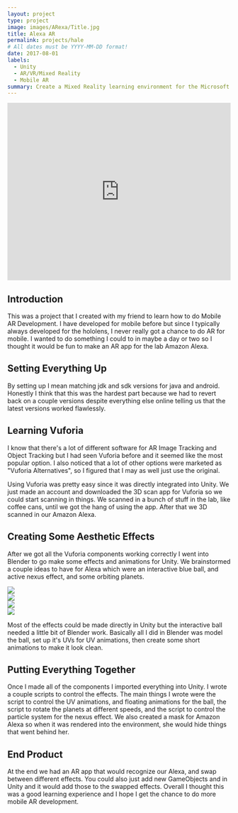```yaml
---
layout: project
type: project
image: images/ARexa/Title.jpg
title: Alexa AR
permalink: projects/hale
# All dates must be YYYY-MM-DD format!
date: 2017-08-01
labels:
  - Unity
  - AR/VR/Mixed Reality
  - Mobile AR
summary: Create a Mixed Reality learning environment for the Microsoft Hololens to assist the navy in training new recruits.
---
```


<iframe width="100%" height="400" src="https://www.youtube.com/embed/XGOBhri4-U0" frameborder="0" allow="autoplay; encrypted-media" allowfullscreen></iframe>

## Introduction

This was a project that I created with my friend to learn how to do Mobile AR Development.  I have developed for mobile before but since I typically always developed for the hololens, I never really got a chance to do AR for mobile.  I wanted to do something I could to in maybe a day or two so I thought it would be fun to make an AR app for the lab Amazon Alexa.

## Setting Everything Up

By setting up I mean matching jdk and sdk versions for java and android.  Honestly I think that this was the hardest part because we had to revert back on a couple versions despite everything else online telling us that the latest versions worked flawlessly.

## Learning Vuforia

I know that there's a lot of different software for AR Image Tracking and Object Tracking but I had seen Vuforia before and it seemed like the most popular option. I also noticed that a lot of other options were marketed as "Vuforia Alternatives", so I figured that I may as well just use the original.

Using Vuforia was pretty easy since it was directly integrated into Unity.  We just made an account and downloaded the 3D scan app for Vuforia so we could start scanning in things.  We scanned in a bunch of stuff in the lab, like coffee cans, until we got the hang of using the app.  After that we 3D scanned in our Amazon Alexa.  

## Creating Some Aesthetic Effects



After we got all the Vuforia components working correctly I went into Blender to go make some effects and animations for Unity.  We brainstormed a couple ideas to have for Alexa which were an interactive blue ball, and active nexus effect, and some orbiting planets. 

<div class="ui stackable three column grid">
  <div class = "ui column">
    <img class = "ui rounded fluid image" src = "../images/ARexa/Ball.jpg">
  </div>
  <div class = "ui column">
    <img class = "ui rounded fluid image" src = "../images/ARexa/Nexus.jpg">
  </div>
  <div class = "ui column">
    <img class = "ui rounded fluid image" src = "../images/ARexa/Planet.jpg">
  </div>
</div>

<div>
  <img class = "ui rounded fluid image" src = "../images/ARexa/Blender.jpg">
</div>

Most of the effects could be made directly in Unity but the interactive ball needed a little bit of Blender work.  Basically all I did in Blender was model the ball, set up it's UVs for UV animations, then create some short animations to make it look clean.

## Putting Everything Together

Once I made all of the components I imported everything into Unity.  I wrote a couple scripts to control the effects.  The main things I wrote were the script to control the UV animations, and floating animations for the ball, the script to rotate the planets at different speeds, and the script to control the particle system for the nexus effect.  We also created a mask for Amazon Alexa so when it was rendered into the environment, she would hide things that went behind her.

## End Product

At the end we had an AR app that would recognize our Alexa, and swap between different effects.  You could also just add new GameObjects and in Unity and it would add those to the swapped effects.  Overall I thought this was a good learning experience and I hope I get the chance to do more mobile AR development.
